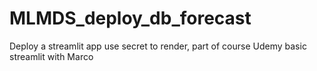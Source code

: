 # MLMDS_deploy_db_forecast
Deploy a streamlit app use secret to render, part of course Udemy basic streamlit with Marco
